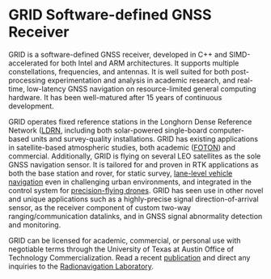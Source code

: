 # GRID Software-defined GNSS Receiver

GRID is a software-defined GNSS receiver, developed in C++ and SIMD-accelerated for both Intel and ARM architectures. It supports multiple constellations, frequencies, and antennas. It is well suited for both post-processing experimentation and analysis in academic research, and real-time, low-latency GNSS navigation on resource-limited general computing hardware. It has been well-matured after 15 years of continuous development.

GRID operates fixed reference stations in the Longhorn Dense Reference Network ([LDRN](https://radionavlab.ae.utexas.edu/images/stories/files/papers/denseNetworkIonPlans2016.pdf), including both solar-powered single-board computer-based units and survey-quality installations. GRID has existing applications in satellite-based atmospheric studies, both academic ([FOTON](https://radionavlab.ae.utexas.edu/images/stories/files/papers/joplin_itm_2012.pdf)) and commercial. Additionally, GRID is flying on several LEO satellites as the sole GNSS navigation sensor. It is tailored for and proven in RTK applications as both the base station and rover, for static survey, [lane-level vehicle navigation](https://radionavlab.ae.utexas.edu/images/stories/files/papers/humphreysPlans2018.pdf) even in challenging urban environments, and integrated in the control system for [precision-flying drones](https://youtu.be/zW7SgIeaNmM). GRID has seen use in other novel and unique applications such as a highly-precise signal direction-of-arrival sensor, as the receiver component of custom two-way ranging/communication datalinks, and in GNSS signal abnormality detection and monitoring.

GRID can be licensed for academic, commercial, or personal use with negotiable terms through the University of Texas at Austin Office of Technology Commercialization. Read a recent [publication](https://radionavlab.ae.utexas.edu/wp-content/uploads/2022/10/Nichols_ION_GNSS_2022.pdf) and direct any inquiries to the [Radionavigation Laboratory](https://radionavlab.ae.utexas.edu/contact/).
